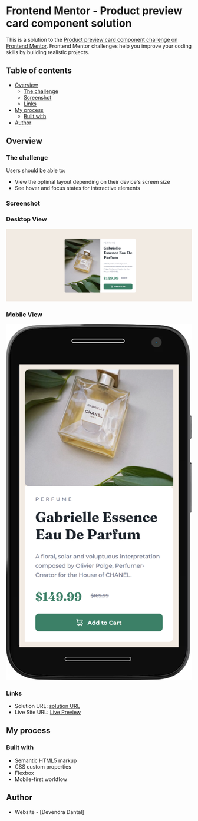 # Frontend Mentor - Product preview card component solution

This is a solution to the [Product preview card component challenge on Frontend Mentor](https://www.frontendmentor.io/challenges/product-preview-card-component-GO7UmttRfa). Frontend Mentor challenges help you improve your coding skills by building realistic projects. 

## Table of contents

- [Overview](#overview)
  - [The challenge](#the-challenge)
  - [Screenshot](#screenshot)
  - [Links](#links)
- [My process](#my-process)
  - [Built with](#built-with)
- [Author](#author)

## Overview

### The challenge

Users should be able to:

- View the optimal layout depending on their device's screen size
- See hover and focus states for interactive elements

### Screenshot

### Desktop View

![](screenshots/desktopview.png)

### Mobile View

![](screenshots/mobileview.png)

### Links

- Solution URL: [solution URL](https://github.com/devendra-dantal04/Frontend-Mentor-Challenges/tree/master/preview-item-card)
- Live Site URL: [Live Preview](https://frontend-product-preview-card.netlify.app)

## My process

### Built with

- Semantic HTML5 markup
- CSS custom properties
- Flexbox
- Mobile-first workflow

## Author

- Website - [Devendra Dantal]
